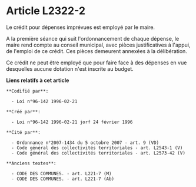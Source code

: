 # Article L2322-2

Le crédit pour dépenses imprévues est employé par le maire.

A la première séance qui suit l'ordonnancement de chaque dépense, le maire rend compte au conseil municipal, avec pièces
justificatives à l'appui, de l'emploi de ce crédit. Ces pièces demeurent annexées à la délibération.

Ce crédit ne peut être employé que pour faire face à des dépenses en vue desquelles aucune dotation n'est inscrite au budget.

**Liens relatifs à cet article**

	**Codifié par**:

	  - Loi n°96-142 1996-02-21

	**Créé par**:

	  - Loi n°96-142 1996-02-21 jorf 24 février 1996

	**Cité par**:

	  - Ordonnance n°2007-1434 du 5 octobre 2007 - art. 9 (VD)
	  - Code général des collectivités territoriales - art. L2543-1 (V)
	  - Code général des collectivités territoriales - art. L2573-42 (V)

	**Anciens textes**:

	  - CODE DES COMMUNES. - art. L221-7 (M)
	  - CODE DES COMMUNES. - art. L221-7 (Ab)
